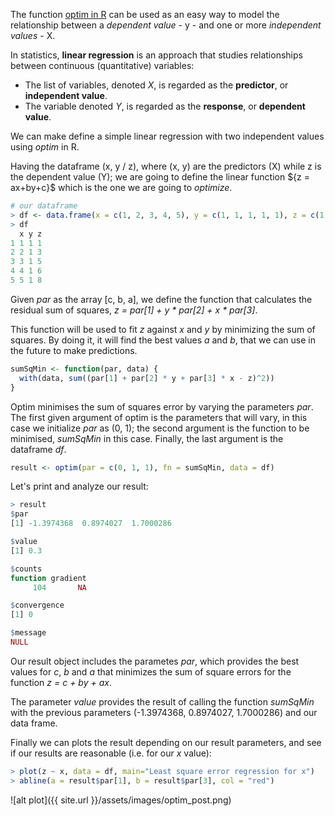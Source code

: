 The function [optim in R](http://stat.ethz.ch/R-manual/R-devel/library/stats/html/optim.html) can be used as an easy way to model the relationship between a *dependent value* - y - and one or more *independent values* - X.

In statistics, **linear regression** is an approach that studies relationships between continuous (quantitative) variables:

- The list of variables, denoted *X*, is regarded as the **predictor**, or **independent value**.
- The variable denoted *Y*, is regarded as the **response**, or **dependent value**.

We can make define a simple linear regression with two independent values using *optim* in R.

Having the dataframe (x, y / z), where (x, y) are the predictors (X) while z is the dependent value (Y); we are going to define the linear function $\{z = ax+by+c}$ which is the one we are going to *optimize*.

```R
# our dataframe
> df <- data.frame(x = c(1, 2, 3, 4, 5), y = c(1, 1, 1, 1, 1), z = c(1, 3, 5, 6, 8))
> df
  x y z
1 1 1 1
2 2 1 3
3 3 1 5
4 4 1 6
5 5 1 8
```

Given *par* as the array [c, b, a], we define the function that calculates the residual sum of squares, *z = par[1] + y * par[2] + x * par[3]*.

This function will be used to fit *z* against *x* and *y* by minimizing the sum of squares. By doing it, it will find the best values *a* and *b*, that we can use in the future to make predictions.

```R
sumSqMin <- function(par, data) {
  with(data, sum((par[1] + par[2] * y + par[3] * x - z)^2))
}
```

Optim minimises the sum of squares error by varying the parameters *par*. The first given argument of optim is the parameters that will vary, in this case we initialize *par* as (0, 1); the second argument is the function to be minimised, *sumSqMin* in this case. Finally, the last argument is the dataframe *df*.

```R
result <- optim(par = c(0, 1, 1), fn = sumSqMin, data = df)
```

Let's print and analyze our result:

```R
> result
$par
[1] -1.3974368  0.8974027  1.7000286

$value
[1] 0.3

$counts
function gradient 
     104       NA 

$convergence
[1] 0

$message
NULL
```

Our result object includes the parametes *par*, which provides the best values for *c*, *b* and *a* that minimizes the sum of square errors for the function *z = c + by + ax*.

The parameter *value* provides the result of calling the function *sumSqMin* with the previous parameters (-1.3974368, 0.8974027, 1.7000286) and our data frame.

Finally we can plots the result depending on our result parameters, and see if our results are reasonable (i.e. for our *x* value):

```R
> plot(z ~ x, data = df, main="Least square error regression for x")
> abline(a = result$par[1], b = result$par[3], col = "red")
```

![alt plot]({{ site.url }}/assets/images/optim_post.png)
